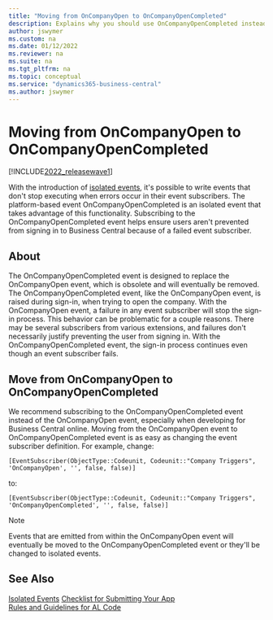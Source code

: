 ```yaml
---
title: "Moving from OnCompanyOpen to OnCompanyOpenCompleted"
description: Explains why you should use OnCompanyOpenCompleted instead of OnCompanyOpen.
author: jswymer
ms.custom: na
ms.date: 01/12/2022
ms.reviewer: na
ms.suite: na
ms.tgt_pltfrm: na
ms.topic: conceptual
ms.service: "dynamics365-business-central"
ms.author: jswymer
---
```

# Moving from OnCompanyOpen to OnCompanyOpenCompleted

[!INCLUDE[2022_releasewave1](../includes/2022_releasewave1.md)]

With the introduction of [isolated events](devenv-events-isolated.md), it's possible to write events that don't stop executing when errors occur in their event subscribers. The platform-based event OnCompanyOpenCompleted is an isolated event that takes advantage of this functionality. Subscribing to the OnCompanyOpenCompleted event helps ensure users aren't prevented from signing in to Business Central because of a failed event subscriber.

## About 

The OnCompanyOpenCompleted event is designed to replace the OnCompanyOpen event, which is obsolete and will eventually be removed. The OnCompanyOpenCompleted event, like the OnCompanyOpen event, is raised during sign-in, when trying to open the company. With the OnCompanyOpen event, a failure in any event subscriber will stop the sign-in process. This behavior can be problematic for a couple reasons. There may be several subscribers from various extensions, and failures don't necessarily justify preventing the user from signing in. With the OnCompanyOpenCompleted event, the sign-in process continues even though an event subscriber fails.

## Move from OnCompanyOpen to OnCompanyOpenCompleted

We recommend subscribing to the OnCompanyOpenCompleted event instead of the OnCompanyOpen event, especially when developing for Business Central online. Moving from the OnCompanyOpen event to OnCompanyOpenCompleted event is as easy as changing the event subscriber definition. For example, change:

```al
[EventSubscriber(ObjectType::Codeunit, Codeunit::"Company Triggers", 'OnCompanyOpen', '', false, false)]
```

to:

```al
[EventSubscriber(ObjectType::Codeunit, Codeunit::"Company Triggers", 'OnCompanyOpenCompleted', '', false, false)]
```

> [!NOTE]
> Events that are emitted from within the OnCompanyOpen event will eventually be moved to the OnCompanyOpenCompleted event or they'll be changed to isolated events.

## See Also

[Isolated Events](devenv-events-isolated.md)
[Checklist for Submitting Your App](../developer/devenv-checklist-submission.md)  
[Rules and Guidelines for AL Code](apptest-overview.md)  